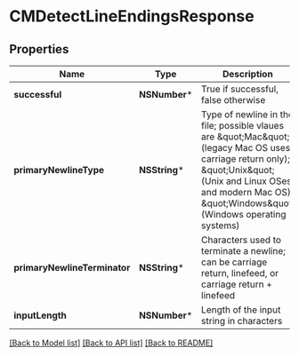 # CMDetectLineEndingsResponse

## Properties
Name | Type | Description | Notes
------------ | ------------- | ------------- | -------------
**successful** | **NSNumber*** | True if successful, false otherwise | [optional] 
**primaryNewlineType** | **NSString*** | Type of newline in the file; possible vlaues are \&quot;Mac\&quot; (legacy Mac OS uses carriage return only); \&quot;Unix\&quot; (Unix and Linux OSes, and modern Mac OS); \&quot;Windows\&quot; (Windows operating systems) | [optional] 
**primaryNewlineTerminator** | **NSString*** | Characters used to terminate a newline; can be carriage return, linefeed, or carriage return + linefeed | [optional] 
**inputLength** | **NSNumber*** | Length of the input string in characters | [optional] 

[[Back to Model list]](../README.md#documentation-for-models) [[Back to API list]](../README.md#documentation-for-api-endpoints) [[Back to README]](../README.md)


